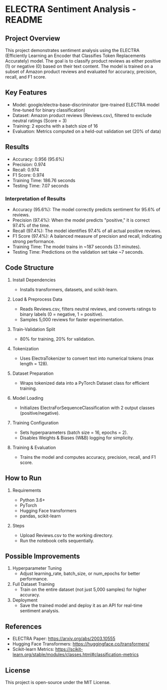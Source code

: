 # ELECTRA Sentiment Analysis - README

## Project Overview
This project demonstrates sentiment analysis using the ELECTRA (Efficiently Learning an Encoder that Classifies Token Replacements Accurately) model. The goal is to classify product reviews as either positive (1) or negative (0) based on their text content. The model is trained on a subset of Amazon product reviews and evaluated for accuracy, precision, recall, and F1 score.

## Key Features
- Model: google/electra-base-discriminator (pre-trained ELECTRA model fine-tuned for binary classification)
- Dataset: Amazon product reviews (Reviews.csv), filtered to exclude neutral ratings (Score = 3)
- Training: 2 epochs with a batch size of 16
- Evaluation: Metrics computed on a held-out validation set (20% of data)

## Results
- Accuracy: 0.956 (95.6%)
- Precision: 0.974
- Recall: 0.974
- F1 Score: 0.974
- Training Time: 186.76 seconds
- Testing Time: 7.07 seconds

### Interpretation of Results
- Accuracy (95.6%): The model correctly predicts sentiment for 95.6% of reviews.
- Precision (97.4%): When the model predicts "positive," it is correct 97.4% of the time.
- Recall (97.4%): The model identifies 97.4% of all actual positive reviews.
- F1 Score (97.4%): A balanced measure of precision and recall, indicating strong performance.
- Training Time: The model trains in ~187 seconds (3.1 minutes).
- Testing Time: Predictions on the validation set take ~7 seconds.

## Code Structure
1. Install Dependencies
   - Installs transformers, datasets, and scikit-learn.

2. Load & Preprocess Data
   - Reads Reviews.csv, filters neutral reviews, and converts ratings to binary labels (0 = negative, 1 = positive).
   - Samples 5,000 reviews for faster experimentation.

3. Train-Validation Split
   - 80% for training, 20% for validation.

4. Tokenization
   - Uses ElectraTokenizer to convert text into numerical tokens (max length = 128).

5. Dataset Preparation
   - Wraps tokenized data into a PyTorch Dataset class for efficient training.

6. Model Loading
   - Initializes ElectraForSequenceClassification with 2 output classes (positive/negative).

7. Training Configuration
   - Sets hyperparameters (batch size = 16, epochs = 2).
   - Disables Weights & Biases (W&B) logging for simplicity.

8. Training & Evaluation
   - Trains the model and computes accuracy, precision, recall, and F1 score.

## How to Run
1. Requirements
   - Python 3.6+
   - PyTorch
   - Hugging Face transformers
   - pandas, scikit-learn

2. Steps
   - Upload Reviews.csv to the working directory.
   - Run the notebook cells sequentially.

## Possible Improvements
1. Hyperparameter Tuning
   - Adjust learning_rate, batch_size, or num_epochs for better performance.
2. Full Dataset Training
   - Train on the entire dataset (not just 5,000 samples) for higher accuracy.
3. Deployment
   - Save the trained model and deploy it as an API for real-time sentiment analysis.

## References
- ELECTRA Paper: https://arxiv.org/abs/2003.10555
- Hugging Face Transformers: https://huggingface.co/transformers/
- Scikit-learn Metrics: https://scikit-learn.org/stable/modules/classes.html#classification-metrics

## License
This project is open-source under the MIT License.

